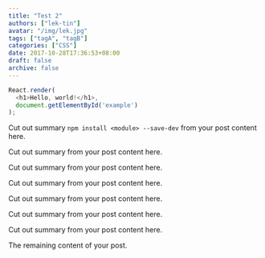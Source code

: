 ```yaml
---
title: "Test 2"
authors: ["lek-tin"]
avatar: "/img/lek.jpg"
tags: ["tagA", "tagB"]
categories: ["CSS"]
date: 2017-10-28T17:36:53+08:00
draft: false
archive: false
---
```


```javascript
React.render(
  <h1>Hello, world!</h1>,
  document.getElementById('example')
);
```

Cut out summary `npm install <module> --save-dev` from your post content here.

Cut out summary from your post content here.

Cut out summary from your post content here.

Cut out summary from your post content here.

Cut out summary from your post content here.

Cut out summary from your post content here.

Cut out summary from your post content here.


<!--more-->

The remaining content of your post.
